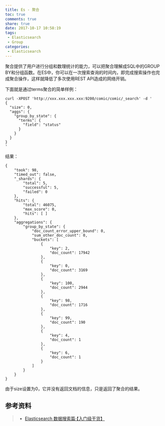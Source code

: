 ```yaml
---
title: Es - 聚合
toc: true
comments: true
share: true
date: 2017-10-17 10:58:19
tags:
 - Elasticsearch
 - Group
categories:
 - Elasticsearch
---
```


聚合提供了用户进行分组和数理统计的能力，可以把聚合理解成SQL中的GROUP BY和分组函数。在ES中，你可以在一次搜索查询的时间内，即完成搜索操作也完成聚合操作，这样就降低了多次使用REST API造成的网络开销。
<!-- more -->
下面就是通过terms聚合的简单样例：

```
curl -XPOST 'http://xxx.xxx.xxx.xxx:9200/comic/comic/_search' -d '
{
  "size": 0,
  "aggs": {
    "group_by_state": {
      "terms": {
        "field": "status"
      }
    }
  }
}
'
```

结果：

```
{
    "took": 98, 
    "timed_out": false, 
    "_shards": {
        "total": 5, 
        "successful": 5, 
        "failed": 0
    }, 
    "hits": {
        "total": 46075, 
        "max_score": 0, 
        "hits": [ ]
    }, 
    "aggregations": {
        "group_by_state": {
            "doc_count_error_upper_bound": 0, 
            "sum_other_doc_count": 0, 
            "buckets": [
                {
                    "key": 2, 
                    "doc_count": 17942
                }, 
                {
                    "key": 0, 
                    "doc_count": 3169
                }, 
                {
                    "key": 100, 
                    "doc_count": 2944
                }, 
                {
                    "key": 98, 
                    "doc_count": 1716
                }, 
                {
                    "key": 99, 
                    "doc_count": 190
                }, 
                {
                    "key": 4, 
                    "doc_count": 1
                }, 
                {
                    "key": 6, 
                    "doc_count": 1
                }
            ]
        }
    }
}
```

由于size设置为0，它并没有返回文档的信息，只是返回了聚合的结果。


## 参考资料
> - [Elasticsearch 数据搜索篇·【入门级干货】](http://www.cnblogs.com/xing901022/p/4967796.html)
